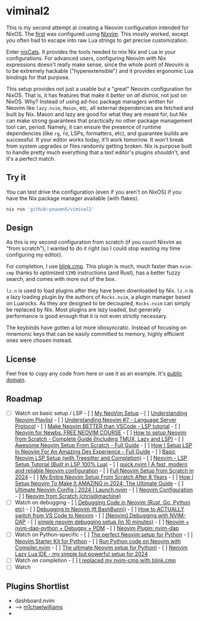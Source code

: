 # viminal2

This is my second attempt at creating a Neovim configuration intended for
NixOS. The [first](https://github.com/youwen5/viminal) was configured using
[Nixvim](https://github.com/nix-community/nixvim). This mostly worked, except
you often had to escape into raw Lua strings to get precise customization.

Enter [nixCats](https://github.com/BirdeeHub/nixCats-nvim). It provides the
tools needed to mix Nix and Lua in your configurations. For advanced users,
configuring Neovim with Nix expressions doesn't really make sense, since the
whole point of Neovim is to be extremely hackable ("hyperextensible") and it
provides ergonomic Lua bindings for that purpose.

This setup provides not just a usable but a "great" Neovim configuration for
NixOS. That is, it has features that make it _better_ on _all distros_, not
just on NixOS. Why? Instead of using ad-hoc package managers written for Neovim
like `lazy.nvim`, `Mason`, etc, all external dependencies are fetched and built
by Nix. Mason and lazy are good for what they are meant for, but Nix can make
strong guarantees that practically no other package management tool can,
period. Namely, it can ensure the presence of runtime dependencies (like `rg`,
`fd`, LSPs, formatters, etc), and guarantee builds are successful. If your
editor works today, it'll work tomorrow. It won't break from system upgrades or
files randomly getting broken. Nix is purpose built to handle pretty much
everything that a text editor's plugins shouldn't, and it's a perfect match.

## Try it

You can test drive the configuration (even if you aren't on NixOS) if you have
the Nix package manager available (with flakes).

```bash
nix run 'github:youwen5/viminal2'
```

## Design

As this is my second configuration from scratch (if you count Nixvim as "from
scratch"), I wanted to do it right (so I could stop wasting my time configuring
my editor).

For completion, I use [blink.cmp](https://github.com/Saghen/blink.cmp). This
plugin is much, much faster than `nvim-cmp` thanks to optimized `SIMD`
instructions (and Rust), has a better fuzzy search, and comes with more out of
the box.

`lz.n` is used to load plugins after they have been downloaded by Nix. `lz.n`
is a lazy loading plugin by the authors of `Rocks.nvim`, a plugin manager based
on Luarocks. As they are designed to be decoupled, `Rocks.nvim` can simply be
replaced by Nix. Most plugins are lazy loaded, but generally performance is
good enough that it is not even strictly necessary.

The keybinds have gotten a lot more idiosyncratic. Instead of focusing on
mnemonic keys that can be easily committed to memory, highly efficient ones
were chosen instead.

## License

Feel free to copy any code from here or use it as an example. It's [public
domain](./LICENSE).

## Roadmap

- [ ] Watch on basic setup / LSP
      - [ ] [My NeoVim Setup](https://www.youtube.com/watch?v=ZqPpBfiX9ws&pp=ygUWcHl0aG9uIHNldHVwIGluIG5lb3ZpbQ%3D%3D)
      - [ ] [Understanding Neovim Playlist](https://www.youtube.com/playlist?list=PLx2ksyallYzW4WNYHD9xOFrPRYGlntAft)
      - [ ] [Understanding Neovim #7 - Language Server Protocol](https://www.youtube.com/watch?v=HL7b63Hrc8U)
      - [ ] [Make Neovim BETTER than VSCode - LSP tutorial](https://www.youtube.com/watch?v=lpQMeFph1RE)
      - [ ] [Neovim for Newbs. FREE NEOVIM COURSE](https://www.youtube.com/playlist?list=PLsz00TDipIffreIaUNk64KxTIkQaGguqn)
      - [ ] [How to setup Neovim from Scratch - Complete Guide (Including TMUX, Lazy and LSP)](https://www.youtube.com/watch?v=ZjMzBd1Dqz8)
      - [ ] [Awesome Neovim Setup From Scratch - Full Guide](https://www.youtube.com/watch?v=JWReY93Vl6g)
      - [ ] [How I Setup LSP In Neovim For An Amazing Dev Experience - Full Guide](https://www.youtube.com/watch?v=NL8D8EkphUw)
      - [ ] [Basic Neovim LSP Setup (with Treesitter and Completion)](https://www.youtube.com/watch?v=Ku-m7eEbWas)
      - [ ] [Neovim - LSP Setup Tutorial (Built in LSP 100% Lua)](https://www.youtube.com/watch?v=6F3ONwrCxMg)
      - [ ] [quick.nvim | A fast, modern and reliable Neovim configuration](https://www.youtube.com/watch?v=OhbgZbORFd4)
      - [ ] [Full Neovim Setup from Scratch in 2024](https://www.youtube.com/watch?v=KYDG3AHgYEs&t=58s&pp=ygUNbmVvdmltIHB5dGhvbg%3D%3D)
      - [ ] [My Entire Neovim Setup From Scratch After 8 Years](https://www.youtube.com/watch?v=x__SZUuLOxw&pp=ygUlVGhlIHVsdGltYXRlIE5lb3ZpbSBzZXR1cCBmb3IgUHl0aG9uIQ%3D%3D)
      - [ ] [How I Setup Neovim To Make It AMAZING in 2024: The Ultimate Guide](https://www.youtube.com/watch?v=6pAG3BHurdM&pp=ygUlVGhlIHVsdGltYXRlIE5lb3ZpbSBzZXR1cCBmb3IgUHl0aG9uIQ%3D%3D)
      - [ ] [Ultimate Neovim Config | 2024 | Launch.nvim](https://www.youtube.com/watch?v=KGJV0n70Mxs&pp=ygUlVGhlIHVsdGltYXRlIE5lb3ZpbSBzZXR1cCBmb3IgUHl0aG9uIQ%3D%3D)
      - [ ] [Neovim Configuration](https://www.youtube.com/playlist?list=PLsz00TDipIffxsNXSkskknolKShdbcALR)
      - [ ] [Neovim from Scratch (chris@machine)](https://www.youtube.com/playlist?list=PLhoH5vyxr6Qq41NFL4GvhFp-WLd5xzIzZ)
- [ ] Watch on debugging
      - [ ] [Debugging Code in Neovim (Rust, Go, Python etc)](https://www.youtube.com/watch?v=djpMB9LPkBc&pp=ygUQbmVvdmltIGRlYnVnZ2luZw%3D%3D)
      - [ ] [Debugging In Neovim (ft BashBunni)](https://www.youtube.com/watch?v=0moS8UHupGc&pp=ygUQbmVvdmltIGRlYnVnZ2luZw%3D%3D)
      - [ ] [How to ACTUALLY switch from VS Code to Neovim](https://www.youtube.com/watch?v=BQa16JNRkpY&pp=ygUQbmVvdmltIGRlYnVnZ2luZw%3D%3D)
      - [ ] [[Neovim] Debugging with NVIM-DAP](https://www.youtube.com/watch?v=lEMZnrC-ST4)
      - [ ] [simple neovim debugging setup (in 10 minutes)](https://www.youtube.com/watch?v=lyNfnI-B640)
      - [ ] [Neovim + nvim-dap-python + Debugpy + PDM](https://www.youtube.com/watch?v=wwxL98-UiI0&pp=ygUQbmVvdmltIGRlYnVnZ2luZw%3D%3D)
      - [ ] [Neovim Plugin: nvim-dap](https://www.youtube.com/watch?v=ga3Cas7vNCk&pp=ygUQbmVvdmltIGRlYnVnZ2luZw%3D%3D)
- [ ] Watch on Python-specific
      - [ ] [The perfect Neovim setup for Python](https://www.youtube.com/watch?v=4BnVeOUeZxc&t=590s&pp=ygUQbmVvdmltIGRlYnVnZ2luZw%3D%3D)
      - [ ] [Neovim Starter Kit for Python](https://www.youtube.com/results?search_query=neovim+python)
      - [ ] [Run Python code on Neovim with Compiler.nvim](https://www.youtube.com/watch?v=4WJOY2xgYgs&pp=ygUNbmVvdmltIHB5dGhvbg%3D%3D)
      - [ ] [The ultimate Neovim setup for Python!](https://www.youtube.com/watch?v=4yqALty1tcQ&pp=ygUlVGhlIHVsdGltYXRlIE5lb3ZpbSBzZXR1cCBmb3IgUHl0aG9uIQ%3D%3D)
      - [ ] [Neovim Lazy Lua IDE - my simple but powerful setup for 2024](https://www.youtube.com/watch?v=VljhZ0e9zGE&t=1235s)
- [ ] Watch on completion
      - [ ] [I replaced my nvim-cmp with blink.cmp](https://www.youtube.com/watch?v=6JpLA1WfP2s&pp=ygUQbmVvdmltIGJsaW5rLmNtcA%3D%3D)
- [ ] Watch

## Plugins Shortlist

- dashboard.nvim
- --> [m1chaelwilliams](https://github.com/m1chaelwilliams/my-nvim-config/tree/main/lua/plugins)
- 